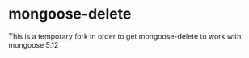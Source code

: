 # mongoose-delete

This is a temporary fork in order to get mongoose-delete to work with mongoose 5.12
